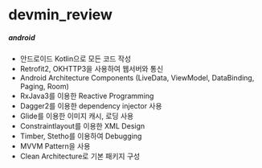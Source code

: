 # devmin_review

##### android
+ 안드로이드 Kotlin으로 모든 코드 작성
+ Retrofit2, OKHTTP3을 사용하여 웹서버와 통신
+ Android Architecture Components (LiveData, ViewModel, DataBinding, Paging, Room)
+ RxJava3를 이용한 Reactive Programming
+ Dagger2를 이용한 dependency injector 사용
+ Glide를 이용한 이미지 캐시, 로딩 사용
+ Constraintlayout를 이용한 XML Design
+ Timber, Stetho를 이용하여 Debugging
+ MVVM Pattern을 사용
+ Clean Architecture로 기본 패키지 구성
